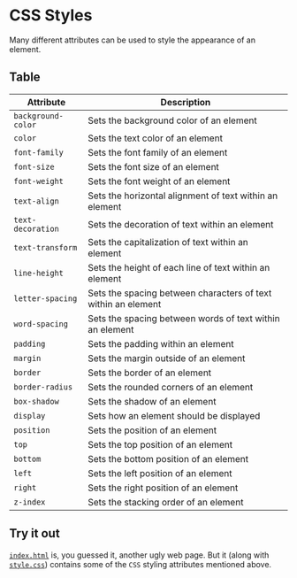 # CSS Styles

Many different attributes can be used to style the appearance of an element.

## Table

| Attribute          | Description                                                   |
| ------------------ | ------------------------------------------------------------- |
| `background-color` | Sets the background color of an element                       |
| `color`            | Sets the text color of an element                             |
| `font-family`      | Sets the font family of an element                            |
| `font-size`        | Sets the font size of an element                              |
| `font-weight`      | Sets the font weight of an element                            |
| `text-align`       | Sets the horizontal alignment of text within an element       |
| `text-decoration`  | Sets the decoration of text within an element                 |
| `text-transform`   | Sets the capitalization of text within an element             |
| `line-height`      | Sets the height of each line of text within an element        |
| `letter-spacing`   | Sets the spacing between characters of text within an element |
| `word-spacing`     | Sets the spacing between words of text within an element      |
| `padding`          | Sets the padding within an element                            |
| `margin`           | Sets the margin outside of an element                         |
| `border`           | Sets the border of an element                                 |
| `border-radius`    | Sets the rounded corners of an element                        |
| `box-shadow`       | Sets the shadow of an element                                 |
| `display`          | Sets how an element should be displayed                       |
| `position`         | Sets the position of an element                               |
| `top`              | Sets the top position of an element                           |
| `bottom`           | Sets the bottom position of an element                        |
| `left`             | Sets the left position of an element                          |
| `right`            | Sets the right position of an element                         |
| `z-index`          | Sets the stacking order of an element                         |

## Try it out

[`index.html`](./index.html) is, you guessed it, another ugly web page.
But it (along with [`style.css`](./style.css)) contains some of the `CSS` styling attributes mentioned above.
